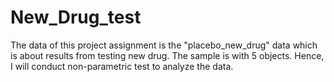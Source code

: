 # New_Drug_test
The data of this project assignment is the "placebo_new_drug" data which is about results from testing new drug. The sample is with 5 objects. Hence, I will conduct non-parametric test to analyze the data.
